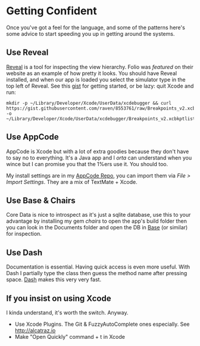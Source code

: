 Getting Confident
================

Once you've got a feel for the language, and some of the patterns here's some advice to start speeding you up in getting around the systems.

Use Reveal 
---------------
[Reveal](http://revealapp.com) is a tool for inspecting the view hierarchy. Folio was _featured_ on their website as an example of how pretty it looks. You should have Reveal installed, and when our app is loaded you select the simulator type in the top left of Reveal. See this [gist](https://gist.github.com/raven/8553761) for getting started, or be lazy: quit Xcode and run:


    mkdir -p ~/Library/Developer/Xcode/UserData/xcdebugger && curl https://gist.githubusercontent.com/raven/8553761/raw/Breakpoints_v2.xcbkptlist -o ~/Library/Developer/Xcode/UserData/xcdebugger/Breakpoints_v2.xcbkptlist


Use AppCode
---------------
AppCode is Xcode but with a lot of extra goodies because they don't have to say no to everything. It's a Java app and I _orta_ can understand when you wince but I can promise you that the 1%ers use it. You should too.

My install settings are in my [AppCode Repo](https://github.com/orta/AppCode), you can import them via _File > Import Settings_. They are a mix of TextMate + Xcode.

Use Base & Chairs
---------------
Core Data is nice to introspect as it's just a sqlite database, use this to your advantage by installing my gem _chairs_ to open the app's build folder then you can look in the Documents folder and open the DB in [Base](http://menial.co.uk) (or similar) for inspection.

Use Dash
---------------
Documentation is essential. Having quick access is even more useful. With Dash I partially type the class then guess the method name after pressing space. [Dash](http://kapeli.com) makes this very very fast.

If you insist on using Xcode
---------------
I kinda understand, it's worth the switch. Anyway.

* Use Xcode Plugins. The Git & FuzzyAutoComplete ones especially. See http://alcatraz.io
* Make "Open Quickly" command + t in Xcode
